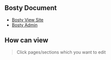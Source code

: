 ## Bosty Document

* [Bosty View Site](http://groovoost.heteml.jp/bosty.jp/)
* [Bosty Admin](http://groovoost.heteml.jp/bosty.jp/wp-admin/)


## How can view

> Click pages/sections which you want to edit


